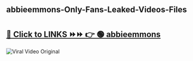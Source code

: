 
 ## abbieemmons-Only-Fans-Leaked-Videos-Files

# <h2><a href="https://mediaupload.pro?abbieemmons">🔗 Click to LINKS ⏩⏩ 👉 🟢 abbieemmons </a></h2>

<a href="https://mediaupload.pro?abbieemmons" rel="nofollow" data-target="animated-image.originalLink"><img src="https://i.ibb.co.com/xMMVF88/686577567.gif" alt="Viral Video Original" style="max-width: 100%; display: inline-block;" data-target="animated-image.originalImage"></a>